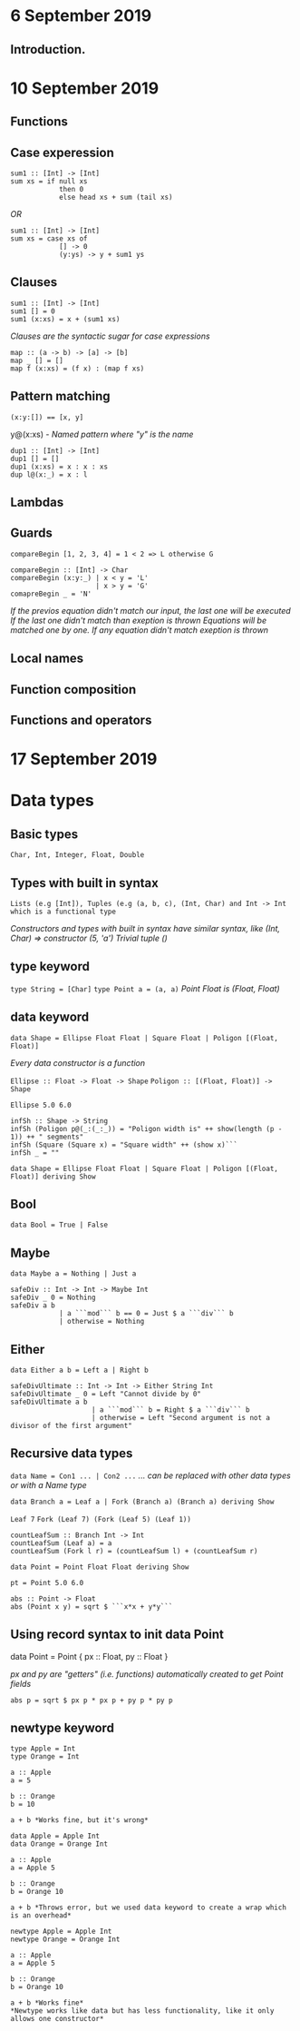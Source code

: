 # 6 September 2019
## Introduction.

# 10 September 2019
## Functions

## Case experession

```
sum1 :: [Int] -> [Int]
sum xs = if null xs
            then 0
            else head xs + sum (tail xs)
```

*OR*

```
sum1 :: [Int] -> [Int]
sum xs = case xs of
            [] -> 0
            (y:ys) -> y + sum1 ys
```

## Clauses

```
sum1 :: [Int] -> [Int]
sum1 [] = 0
sum1 (x:xs) = x + (sum1 xs)
```

*Clauses are the syntactic sugar for case expressions*

```
map :: (a -> b) -> [a] -> [b]
map _ [] = []
map f (x:xs) = (f x) : (map f xs)
```

## Pattern matching

```(x:y:[]) == [x, y]```

y@(x:xs) - *Named pattern where "y" is the name*

```
dup1 :: [Int] -> [Int]
dup1 [] = []
dup1 (x:xs) = x : x : xs
dup l@(x:_) = x : l
```

## Lambdas

## Guards

```compareBegin [1, 2, 3, 4] = 1 < 2 => L otherwise G```

```
compareBegin :: [Int] -> Char
compareBegin (x:y:_) | x < y = 'L'
                     | x > y = 'G'
comapreBegin _ = 'N'
```

*If the previos equation didn't match our input, the last one will be executed*
*If the last one didn't match than exeption is thrown*
*Equations will be matched one by one. If any equation didn't match exeption is thrown*

## Local names

## Function composition

## Functions and operators

# 17 September 2019

# Data types

## Basic types

```Char, Int, Integer, Float, Double```

## Types with built in syntax

```
Lists (e.g [Int]), Tuples (e.g (a, b, c), (Int, Char) and Int -> Int which is a functional type
```
*Constructors and types with built in syntax have similar syntax, like (Int, Char) => constructor (5, 'a')*
*Trivial tuple ()*

## type keyword

```type String = [Char]```
```type Point a = (a, a)``` *Point Float is (Float, Float)*

## data keyword

```data Shape = Ellipse Float Float | Square Float | Poligon [(Float, Float)]```

*Every data constructor is a function*

```Ellipse :: Float -> Float -> Shape```
```Poligon :: [(Float, Float)] -> Shape```

```Ellipse 5.0 6.0```

``` 
infSh :: Shape -> String
infSh (Poligon p@(_:(_:_)) = "Poligon width is" ++ show(length (p - 1)) ++ " segments"
infSh (Square (Square x) = "Square width" ++ (show x)```
infSh _ = ""
```

```data Shape = Ellipse Float Float | Square Float | Poligon [(Float, Float)] deriving Show```

## Bool

```data Bool = True | False```

## Maybe

```data Maybe a = Nothing | Just a```

```
safeDiv :: Int -> Int -> Maybe Int
safeDiv _ 0 = Nothing
safeDiv a b 
            | a ```mod``` b == 0 = Just $ a ```div``` b
            | otherwise = Nothing
```

## Either

```data Either a b = Left a | Right b```

```
safeDivUltimate :: Int -> Int -> Either String Int
safeDivUltimate _ 0 = Left "Cannot divide by 0"
safeDivUltimate a b
                    | a ```mod``` b = Right $ a ```div``` b
                    | otherwise = Left "Second argument is not a divisor of the first argument"
```

## Recursive data types

```data Name = Con1 ... | Con2 ...```
*... can be replaced with other data types or with a Name type*

```data Branch a = Leaf a | Fork (Branch a) (Branch a) deriving Show```

```Leaf 7```
```Fork (Leaf 7) (Fork (Leaf 5) (Leaf 1))```

```
countLeafSum :: Branch Int -> Int
countLeafSum (Leaf a) = a
countLeafSum (Fork l r) = (countLeafSum l) + (countLeafSum r)
```

```data Point = Point Float Float deriving Show```

```pt = Point 5.0 6.0```

```
abs :: Point -> Float
abs (Point x y) = sqrt $ ```x*x + y*y```
```

## Using record syntax to init data Point

data Point = Point {
    px :: Float,
    py :: Float
}

*px and py are "getters" (i.e. functions) automatically created to get Point fields*

```abs p = sqrt $ px p * px p + py p * py p```

## newtype keyword

```
type Apple = Int
type Orange = Int

a :: Apple
a = 5

b :: Orange
b = 10

a + b *Works fine, but it's wrong*

data Apple = Apple Int
data Orange = Orange Int

a :: Apple
a = Apple 5

b :: Orange
b = Orange 10

a + b *Throws error, but we used data keyword to create a wrap which is an overhead*

newtype Apple = Apple Int
newtype Orange = Orange Int

a :: Apple
a = Apple 5

b :: Orange
b = Orange 10

a + b *Works fine*
*Newtype works like data but has less functionality, like it only allows one constructor*
```